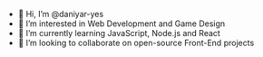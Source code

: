 - 👋 Hi, I’m @daniyar-yes
- 👀 I’m interested in Web Development and Game Design
- 🌱 I’m currently learning JavaScript, Node.js and React
- 💞️ I’m looking to collaborate on open-source Front-End projects


<!---
daniyar-yes/daniyar-yes is a ✨ special ✨ repository because its `README.md` (this file) appears on your GitHub profile.
You can click the Preview link to take a look at your changes.
--->
